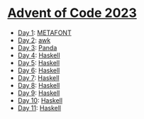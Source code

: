 # [Advent of Code 2023](https://adventofcode.com/2023/)

  * [Day 1](day01/README.md): [METAFONT](https://en.wikipedia.org/wiki/Metafont)
  * [Day 2](day02/README.md): [awk](https://en.wikipedia.org/wiki/AWK)
  * [Day 3](day03/README.md): [Panda](https://github.com/panda-lang/panda)
  * [Day 4](day04/README.md): [Haskell](https://en.wikipedia.org/wiki/Haskell)
  * [Day 5](day05/README.md): [Haskell](https://en.wikipedia.org/wiki/Haskell)
  * [Day 6](day06/README.md): [Haskell](https://en.wikipedia.org/wiki/Haskell)
  * [Day 7](day07/README.md): [Haskell](https://en.wikipedia.org/wiki/Haskell)
  * [Day 8](day08/README.md): [Haskell](https://en.wikipedia.org/wiki/Haskell)
  * [Day 9](day09/README.md): [Haskell](https://en.wikipedia.org/wiki/Haskell)
  * [Day 10](day10/README.md): [Haskell](https://en.wikipedia.org/wiki/Haskell)
  * [Day 11](day11/README.md): [Haskell](https://en.wikipedia.org/wiki/Haskell)
